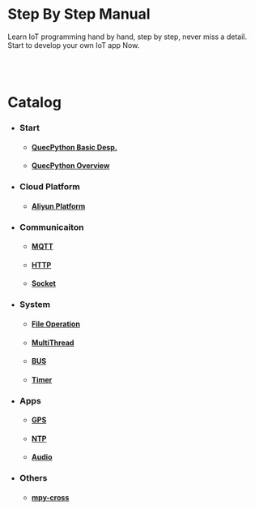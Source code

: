 # Step By Step Manual
Learn IoT programming hand by hand, step by step, never miss a detail. </br>
Start to develop your own IoT app Now.

</br></br>

# Catalog <!-- {docsify-ignore} -->
* ### **Start** <!-- {docsify-ignore} -->
	* #### [QuecPython Basic Desp.](/en-us/sbs/edu/basic/) <!-- {docsify-ignore} -->
	* #### [QuecPython Overview](/en-us/sbs/edu/res/) <!-- {docsify-ignore} -->

* ### **Cloud Platform** <!-- {docsify-ignore} -->
	* #### [Aliyun Platform](/en-us/sbs/aliyun/) <!-- {docsify-ignore} -->

* ### **Communicaiton** <!-- {docsify-ignore} -->
	* #### [MQTT](/en-us/sbs/mqtt/) <!-- {docsify-ignore} -->
	* #### [HTTP](/en-us/sbs/http/) <!-- {docsify-ignore} -->
	* #### [Socket](/en-us/sbs/socket/) <!-- {docsify-ignore} -->

* ### **System** <!-- {docsify-ignore} -->
	* #### [File Operation](/en-us/sbs/io/) <!-- {docsify-ignore} -->
	* #### [MultiThread](/en-us/sbs/thread/) <!-- {docsify-ignore} -->
	* #### [BUS](/en-us/sbs/wire/) <!-- {docsify-ignore} -->
	* #### [Timer](/en-us/sbs/timer/) <!-- {docsify-ignore} -->

* ### **Apps** <!-- {docsify-ignore} -->
	* #### [GPS](/en-us/sbs/gps/) <!-- {docsify-ignore} -->
	* #### [NTP](/en-us/sbs/ntp/) <!-- {docsify-ignore} -->
	* #### [Audio](/en-us/sbs/audio/) <!-- {docsify-ignore} -->
	
* ### **Others** <!-- {docsify-ignore} -->
	* #### [mpy-cross](/en-us/sbs/mpyc/) <!-- {docsify-ignore} -->
	